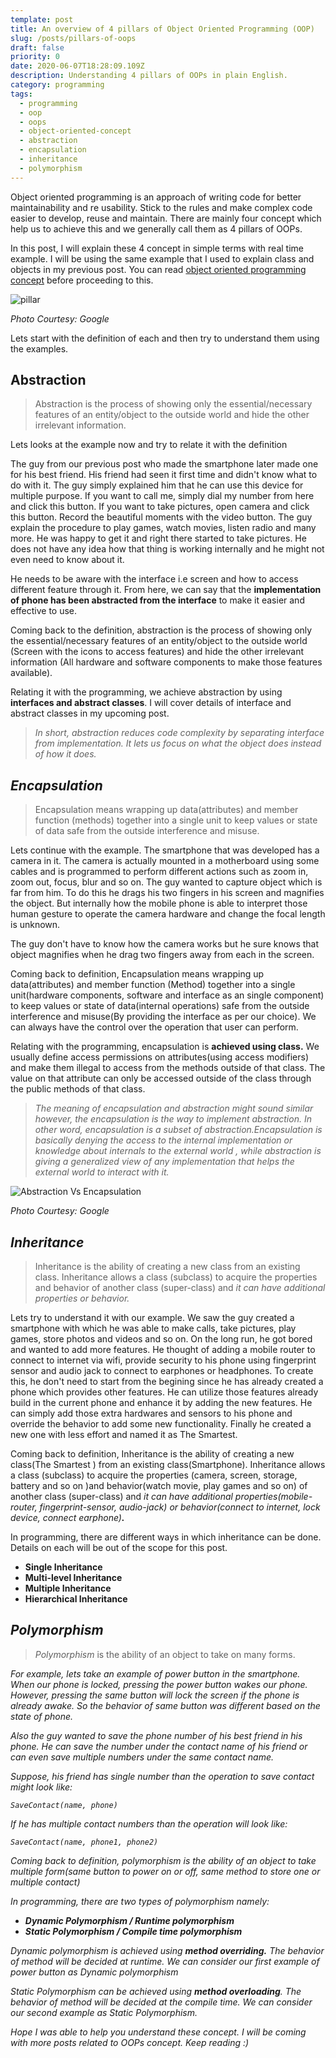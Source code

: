 ```yaml
---
template: post
title: An overview of 4 pillars of Object Oriented Programming (OOP)
slug: /posts/pillars-of-oops
draft: false
priority: 0
date: 2020-06-07T18:28:09.109Z
description: Understanding 4 pillars of OOPs in plain English.
category: programming
tags:
  - programming
  - oop
  - oops
  - object-oriented-concept
  - abstraction
  - encapsulation
  - inheritance
  - polymorphism
---
```

Object oriented programming is an approach of writing code for better maintainability and re usability. Stick to the rules and make complex code easier to develop, reuse and maintain. There are mainly four concept which help us to achieve this and we generally call them as 4 pillars of OOPs.

In this post, I will explain these 4 concept in simple terms with real time example. I will be using the same example that I used to explain class and objects in my previous post. You can read [object oriented programming concept](https://saileshdhakal.com.np/posts/oops-concept) before proceeding to this.

![pillar](/media/pillar.jpg 'pillar')

*Photo Courtesy: Google*

Lets start with the definition of each and then try to understand them using the examples.

## **Abstraction**

> Abstraction is the process of showing only the essential/necessary features of an entity/object to the outside world and hide the other irrelevant information.

Lets looks at the example now and try to relate it with the definition

The guy from our previous post who made the smartphone later made one for his best friend. His friend had seen it first time and didn't know what to do with it. The guy simply explained him that he can use this device for multiple purpose. If you want to call me, simply dial my number from here and click this button. If you want to take pictures, open camera and click this button. Record the beautiful moments with the video button. The guy explain the procedure to play games, watch movies, listen radio and many more. He was happy to get it and right there started to take pictures. He does not have any idea how that thing is working internally and he might not even need to know about it.

He needs to be aware with the interface i.e screen and how to access different feature through it. From here, we can say that the **implementation of phone has been abstracted from the interface** to make it easier and effective to use.

Coming back to the definition, abstraction is the process of showing only the essential/necessary features of an entity/object to the outside world (Screen with the icons to access features) and hide the other irrelevant information (All hardware and software components to make those features available).

Relating it with the programming, we achieve abstraction by using **interfaces and abstract classes**. I will cover details of interface and abstract classes in my upcoming post.

> *In short, abstraction reduces code complexity by separating interface from implementation. It lets us focus on what the object does instead of how it does.*

## *Encapsulation*

> Encapsulation means wrapping up data(attributes) and member function (methods) together into a single unit to keep values or state of data safe from the outside interference and misuse.

Lets continue with the example. The smartphone that was developed has a camera in it. The camera is actually mounted in a motherboard using some cables and is programmed to perform different actions such as zoom in, zoom out, focus, blur and so on. The guy wanted to capture object which is far from him. To do this he drags his two fingers in his screen and magnifies the object. But internally how the mobile phone is able to interpret those human gesture to operate the camera hardware and change the focal length is unknown.

The guy don't have to know how the camera works but he sure knows that object magnifies when he drag two fingers away from each in the screen.

Coming back to definition, Encapsulation means wrapping up data(attributes) and member function (Method) together into a single unit(hardware components, software and interface as an single component) to keep values or state of data(internal operations) safe from the outside interference and misuse(By providing the interface as per our choice). We can always have the control over the operation that user can perform.

Relating with the programming, encapsulation is **achieved using class.** We usually define access permissions on attributes(using access modifiers) and make them illegal to access from the methods outside of that class. The value on that attribute can only be accessed outside of the class through the public methods of that class.

> *The meaning of encapsulation and abstraction might sound similar however, the encapsulation is the way to implement abstraction. In other word, encapsulation is a subset of abstraction.Encapsulation is basically denying the access to the internal implementation or knowledge about internals to the external world , while abstraction is giving a generalized view of any implementation that helps the external world to interact with it.*

![Abstraction Vs Encapsulation](/media/abstract.png 'Abstraction Vs Encapsulation')

*Photo Courtesy: Google*

## *Inheritance*

> Inheritance is the ability of creating a new class from an existing class. Inheritance allows a class (subclass) to acquire the properties and behavior of another class (super-class) and *it can have additional properties* *or behavior.*

Lets try to understand it with our example. We saw the guy created a smartphone with which he was able to make calls, take pictures, play games, store photos and videos and so on. On the long run, he got bored and wanted to add more features. He thought of adding a mobile router to connect to internet via wifi, provide security to his phone using fingerprint sensor and audio jack to connect to earphones or headphones. To create this, he don't need to start from the begining since he has already created a phone which provides other features. He can utilize those features already build in the current phone and enhance it by adding the new features. He can simply add those extra hardwares and sensors to his phone and override the behavior to add some new functionality. Finally he created a new one with less effort and named it as The Smartest.

Coming back to definition, Inheritance is the ability of creating a new class(The Smartest ) from an existing class(Smartphone). Inheritance allows a class (subclass) to acquire the properties (camera, screen, storage, battery and so on )and behavior(watch movie, play games and so on) of another class (super-class) and *it can have additional properties(mobile-router, fingerprint-sensor, audio-jack)* *or behavior(connect to internet, lock device, connect earphone)**.***

In programming, there are different ways in which inheritance can be done. Details on each will be out of the scope for this post.

* **Single Inheritance**
* **Multi-level Inheritance**
* **Multiple Inheritance**
* **Hierarchical Inheritance**

## *Polymorphism*

> *Polymorphism* is the ability of an object to take on many forms.

*For example, lets take an example of power button in the smartphone. When our phone is locked, pressing the power button wakes our phone. However, pressing the same button will lock the screen if the phone is already awake. So the behavior of same button was different based on the state of phone.*

*Also the guy wanted to save the phone number of his best friend in his phone. He can save the number under the contact name of his friend or can even save multiple numbers under the same contact name.*

*Suppose, his friend has single number than the operation to save contact might look like:*

*`SaveContact(name, phone)`*

*If he has multiple contact numbers than the operation will look like:*

*`SaveContact(name, phone1, phone2)`*

*Coming back to definition, polymorphism is the ability of an object to take multiple form(same button to power on or off, same method to store one or multiple contact)*

*In programming, there are two types of polymorphism namely:*

* ***Dynamic Polymorphism / Runtime polymorphism***
* ***Static Polymorphism / Compile time polymorphism***

*Dynamic polymorphism is achieved using **method overriding.** The behavior of method will be decided at runtime. We can consider our first example of power button as Dynamic polymorphism*

*Static Polymorphism can be achieved using **method overloading**. The behavior of method will be decided at the compile time. We can consider our second example as Static Polymorphism.*

*Hope I was able to help you understand these concept. I will be coming with more posts related to OOPs concept. Keep reading :)*